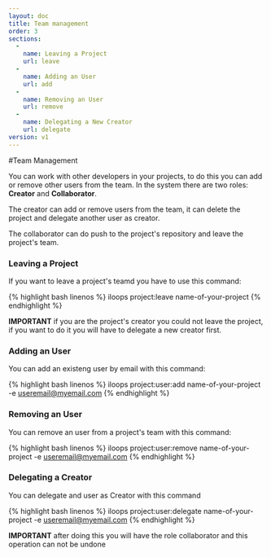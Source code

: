```yaml
---
layout: doc
title: Team management
order: 3
sections:
  -
    name: Leaving a Project
    url: leave
  -
    name: Adding an User
    url: add
  -
    name: Removing an User
    url: remove
  -
    name: Delegating a New Creator
    url: delegate
version: v1
---
```


#Team Management

You can work with other developers in your projects, to do this you can add or remove other users from the team. In the system there are two roles: **Creator** and **Collaborator**.

The creator can add or remove users from the team, it can delete the project and delegate another user as creator.

The collaborator can do push to the project's repository and leave the project's team.

###  <a name="leave"></a> Leaving a Project

If you want to leave a project's teamd you have to use this command:

{% highlight bash linenos %}
iloops project:leave name-of-your-project
{% endhighlight %}

**IMPORTANT** if you are the project's creator you could not leave the project, if you want to do it you will have to delegate a new creator first.

###  <a name="add"></a> Adding an User

You can add an existeng user by email with this command:

{% highlight bash linenos %}
iloops project:user:add name-of-your-project -e useremail@myemail.com
{% endhighlight %}

###  <a name="remove"></a> Removing an User

You can remove an user from a project's team with this command:

{% highlight bash linenos %}
iloops project:user:remove name-of-your-project -e useremail@myemail.com
{% endhighlight %}

###  <a name="delegate"></a> Delegating a Creator

You can delegate and user as Creator with this command

{% highlight bash linenos %}
iloops project:user:delegate name-of-your-project -e useremail@myemail.com
{% endhighlight %}

**IMPORTANT** after doing this you will have the role collaborator and this operation can not be undone